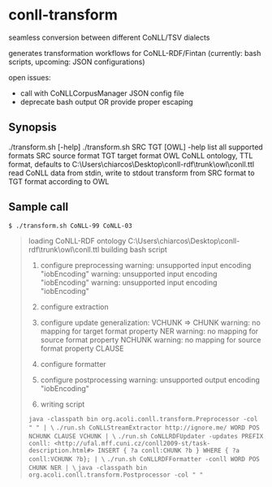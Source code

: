 
# conll-transform
seamless conversion between different CoNLL/TSV dialects

generates transformation workflows for CoNLL-RDF/Fintan
(currently: bash scripts, upcoming: JSON configurations)

open issues:
- call with CoNLLCorpusManager JSON config file
- deprecate bash output OR provide proper escaping

## Synopsis


./transform.sh [-help]
./transform.sh SRC TGT [OWL]
  -help list all supported formats
  SRC   source format
  TGT   target format
  OWL   CoNLL ontology, TTL format, defaults to C:\Users\chiarcos\Desktop\conll-rdf\trunk\owl\conll.ttl
read CoNLL data from stdin, write to stdout
transform from SRC format to TGT format according to OWL

## Sample call

`$ ./transform.sh CoNLL-99 CoNLL-03`

> loading CoNLL-RDF ontology C:\Users\chiarcos\Desktop\conll-rdf\trunk\owl\conll.ttl
building bash script
>
> 1. configure preprocessing
warning: unsupported input encoding "iobEncoding"
warning: unsupported input encoding "iobEncoding"
warning: unsupported input encoding "iobEncoding"
>
> 2. configure extraction
>
> 3. configure update
generalization: VCHUNK => CHUNK
warning: no mapping for target format property NER
warning: no mapping for source format property NCHUNK
warning: no mapping for source format property CLAUSE
>
> 4. configure formatter
>
> 5. configure postprocessing
warning: unsupported output encoding "iobEncoding"
>
> 6. writing script
>
> `java -classpath bin org.acoli.conll.transform.Preprocessor -col " " | \`
`./run.sh CoNLLStreamExtractor http://ignore.me/ WORD POS NCHUNK CLAUSE VCHUNK | \`
`./run.sh CoNLLRDFUpdater -updates PREFIX conll: <http://ufal.mff.cuni.cz/conll2009-st/task-description.html#>
INSERT { ?a conll:CHUNK ?b } WHERE { ?a conll:VCHUNK ?b}; | \`
`./run.sh CoNLLRDFFormatter -conll WORD POS CHUNK NER | \`
`java -classpath bin org.acoli.conll.transform.Postprocessor -col " "`


